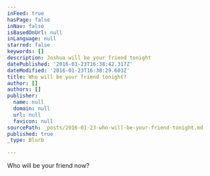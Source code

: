 ```yaml
---
inFeed: true
hasPage: false
inNav: false
isBasedOnUrl: null
inLanguage: null
starred: false
keywords: []
description: Joshua will be your friend tonight
datePublished: '2016-01-23T16:38:42.317Z'
dateModified: '2016-01-23T16:38:29.603Z'
title: Who will be your friend tonight?
author: []
authors: []
publisher:
  name: null
  domain: null
  url: null
  favicon: null
sourcePath: _posts/2016-01-23-who-will-be-your-friend-tonight.md
published: true
_type: Blurb

---
```

Who will be your friend now?
